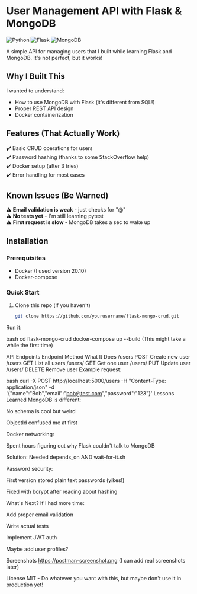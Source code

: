 # User Management API with Flask & MongoDB

![Python](https://img.shields.io/badge/python-3.9+-blue?style=flat-square)
![Flask](https://img.shields.io/badge/flask-2.0.*-lightgrey?style=flat-square)
![MongoDB](https://img.shields.io/badge/mongodb-5.0+-green?style=flat-square) 

A simple API for managing users that I built while learning Flask and MongoDB. It's not perfect, but it works!
 
## Why I Built This

I wanted to understand:
- How to use MongoDB with Flask (it's different from SQL!)
- Proper REST API design
- Docker containerization

## Features (That Actually Work)

✔️ Basic CRUD operations for users  
✔️ Password hashing (thanks to some StackOverflow help)  
✔️ Docker setup (after 3 tries)  
✔️ Error handling for most cases  

## Known Issues (Be Warned)

⚠️ **Email validation is weak** - just checks for "@"  
⚠️ **No tests yet** - I'm still learning pytest  
⚠️ **First request is slow** - MongoDB takes a sec to wake up  

## Installation

### Prerequisites
- Docker (I used version 20.10)
- Docker-compose

### Quick Start
1. Clone this repo (if you haven't)
   ```bash
   git clone https://github.com/yourusername/flask-mongo-crud.git
Run it:

bash
cd flask-mongo-crud
docker-compose up --build
(This might take a while the first time)

API Endpoints
Endpoint	Method	What It Does
/users	POST	Create new user
/users	GET	List all users
/users/<id>	GET	Get one user
/users/<id>	PUT	Update user
/users/<id>	DELETE	Remove user
Example request:

bash
curl -X POST http://localhost:5000/users -H "Content-Type: application/json" -d '{"name":"Bob","email":"bob@test.com","password":"123"}'
Lessons Learned
MongoDB is different:

No schema is cool but weird

ObjectId confused me at first

Docker networking:

Spent hours figuring out why Flask couldn't talk to MongoDB

Solution: Needed depends_on AND wait-for-it.sh

Password security:

First version stored plain text passwords (yikes!)

Fixed with bcrypt after reading about hashing

What's Next?
If I had more time:

Add proper email validation

Write actual tests

Implement JWT auth

Maybe add user profiles?

Screenshots
https://postman-screenshot.png (I can add real screenshots later)

License
MIT - Do whatever you want with this, but maybe don't use it in production yet!
